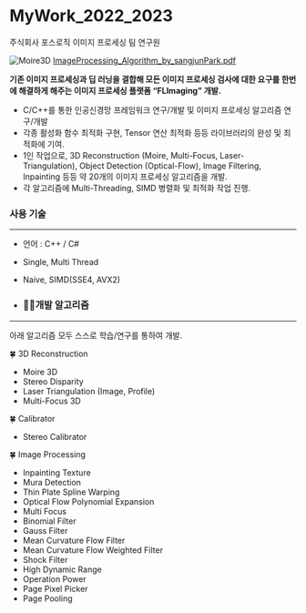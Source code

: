 # MyWork_2022_2023
주식회사 포스로직 이미지 프로세싱 팀 연구원

![Moire3D](https://github.com/sangjunpark97/MyWork_2022_2023/assets/74389054/d7eed918-4115-4119-996e-2ace7126195d)
[ImageProcessing_Algorithm_by_sangjunPark.pdf](https://github.com/sangjunpark97/MyWork_2022_2023/files/12582540/ImageProcessing_Algorithm_by_sangjunPark.pdf)

**기존 이미지 프로세싱과 딥 러닝을 결합해 모든 이미지 프로세싱 검사에 대한 요구를 한번에 해결하게 해주는 이미지 프로세싱 플랫폼 “FLImaging” 개발.**

- C/C++를 통한 인공신경망 프레임워크 연구/개발 및 이미지 프로세싱 알고리즘 연구/개발
- 각종 활성화 함수 최적화 구현, Tensor 연산 최적화 등등 라이브러리의 완성 및 최적화에 기여.
- 1인 작업으로, 3D Reconstruction (Moire, Multi-Focus, Laser-Triangulation), Object Detection (Optical-Flow), Image Filtering, Inpainting 등등 약 20개의 이미지 프로세싱 알고리즘을 개발.
- 각 알고리즘에 Multi-Threading, SIMD 병렬화 및 최적화 작업 진행.

### 사용 기술

---

- 언어 : C++ / C#
- Single, Multi Thread
- Naive, SIMD(SSE4, AVX2)

- ### ✍🏻개발 알고리즘

---

아래 알고리즘 모두 스스로 학습/연구를 통하여 개발.

🍀 3D Reconstruction

- Moire 3D
- Stereo Disparity
- Laser Triangulation (Image, Profile)
- Multi-Focus 3D

🍀 Calibrator

- Stereo Calibrator

🍀 Image Processing

- Inpainting Texture
- Mura Detection
- Thin Plate Spline Warping
- Optical Flow Polynomial Expansion
- Multi Focus
- Binomial Filter
- Gauss Filter
- Mean Curvature Flow Filter
- Mean Curvature Flow Weighted Filter
- Shock Filter
- High Dynamic Range
- Operation Power
- Page Pixel Picker
- Page Pooling
